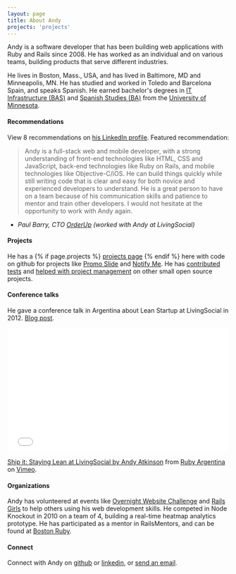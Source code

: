 ```yaml
---
layout: page
title: About Andy
projects: 'projects'
---
```


Andy is a software developer that has been building web applications with Ruby and Rails since 2008. He has worked as an individual and on various teams, building products that serve different industries.

He lives in Boston, Mass., USA, and has lived in Baltimore, MD and Minneapolis, MN. He has studied and worked in Toledo and Barcelona Spain, and speaks Spanish. He earned bachelor's degrees in [IT Infrastructure (BAS)](http://www.cce.umn.edu/BAS-IT-Infrastructure/) and [Spanish Studies (BA)](http://spanport.umn.edu/ugrad/majors.html) from the [University of Minnesota](http://www.umn.edu).

#### Recommendations
View 8 recommendations on [his LinkedIn profile](www.linkedin.com/in/andyatkinson/). Featured recommendation:

> Andy is a full-stack web and mobile developer, with a strong understanding of front-end technologies like HTML, CSS and JavaScript, back-end technologies like Ruby on Rails, and mobile technologies like Objective-C/iOS. He can build things quickly while still writing code that is clear and easy for both novice and experienced developers to understand. He is a great person to have on a team because of his communication skills and patience to mentor and train other developers. I would not hesitate at the opportunity to work with Andy again.

 - *Paul Barry, CTO [OrderUp](https://orderup.com/) (worked with Andy at LivingSocial)*

#### Projects
He has a {% if page.projects %} <a href='{{ site.baseurl }}{{ page.projects }}'>projects page</a> {% endif %} here with code on github for projects like [Promo Slide](/projects/promoSlide) and [Notify Me](https://github.com/andyatkinson/notify-me). He has [contributed tests](https://github.com/bmuller/sexmachine/commits?author=andyatkinson) and [helped with project management](https://github.com/ejschmitt/delayed_job_web/commits?author=andyatkinson) on other small open source projects.

#### Conference talks
He gave a conference talk in Argentina about Lean Startup at LivingSocial in 2012. [Blog post](/blog/2013/11/27/rubyconf-argentina-2012/).
<iframe src="//player.vimeo.com/video/57940280" width="500" height="282" frameborder="0" webkitallowfullscreen mozallowfullscreen allowfullscreen></iframe> <p><a href="http://vimeo.com/57940280">Ship it: Staying Lean at LivingSocial by Andy Atkinson</a> from <a href="http://vimeo.com/rubyargentina">Ruby Argentina</a> on <a href="https://vimeo.com">Vimeo</a>.</p>

#### Organizations

Andy has volunteered at events like [Overnight Website Challenge](http://overnightwebsitechallenge.com/) and [Rails Girls](http://railsgirls.com/) to help others using his web development skills. He competed in Node Knockout in 2010 on a team of 4, building a real-time heatmap analytics prototype. He has participated as a mentor in RailsMentors, and can be found at [Boston Ruby](http://bostonrb.org/).

#### Connect
Connect with Andy on [github](https://github.com/andyatkinson) or [linkedin](http://www.linkedin.com/in/andyatkinson/), or <a href="mailto:andyatkinson@gmail.com">send an email</a>.

